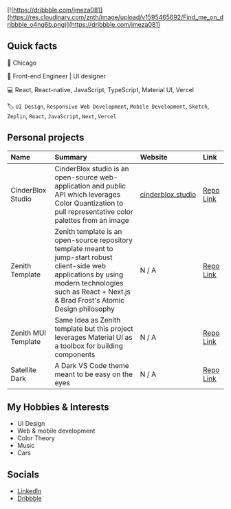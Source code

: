 [![https://dribbble.com/jmeza081](https://res.cloudinary.com/znth/image/upload/v1595465692/Find_me_on_dribbble_o4ng6b.png)](https://dribbble.com/jmeza081)

## Quick facts

📍 Chicago

💼 Front-end Engineer | UI designer

💻 React, React-native, JavaScript, TypeScript, Material UI, Vercel

🏷 `UI Design`, `Responsive Web Development`, `Mobile Development`, `Sketch`, `Zeplin`, `React`, `JavaScript`, `Next`, `Vercel`

## Personal projects

| Name                | Summary                                                                                                                                                                                                      | Website                                        | Link                                                       |
| :------------------ | :----------------------------------------------------------------------------------------------------------------------------------------------------------------------------------------------------------- | :--------------------------------------------- | :--------------------------------------------------------- |
| CinderBlox Studio   | CinderBlox studio is an open-source web-application and public API which leverages Color Quantization to pull representative color palettes from an image                                                   | [cinderblox.studio](https://cinderblox.studio) | [Repo Link](https://github.com/z-nith/cinderblox-studio)   |
| Zenith Template     | Zenith template is an open-source repository template meant to jump-start robust client-side web applications by using modern technologies such as React + Next.js & Brad Frost's Atomic Design philosophy | N / A                                          | [Repo Link](https://github.com/z-nith/zenith-template)     |
| Zenith MUI Template | Same Idea as Zenith template but this project leverages Material UI as a toolbox for building components                                                                                                     | N / A                                          | [Repo Link](https://github.com/z-nith/zenith-mui-template) |
| Satellite Dark      | A Dark VS Code theme meant to be easy on the eyes                                                                                                                                                            | N / A                                          | [Repo Link](https://github.com/Jmeza081/satellite-dark)    |

## My Hobbies & Interests

- UI Design
- Web & mobile development
- Color Theory
- Music
- Cars

## Socials

- [LinkedIn](https://www.linkedin.com/in/jesse-meza/)
- [Dribbble](https://dribbble.com/Jmeza081)
